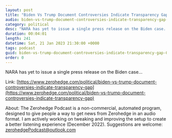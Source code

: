 ```yaml
---
layout: post
title: "Biden Vs Trump Document Controversies Indicate Transparency Gap"
audio: biden-vs-trump-document-controversies-indicate-transparency-gap-0
category: political
desc: "NARA has yet to issue a single press release on the Biden case..."
duration: 00:04:01
length: 241
datetime: Sat, 21 Jan 2023 21:30:00 +0000
tags: podcast
guid: biden-vs-trump-document-controversies-indicate-transparency-gap-0
order: 0
---
```

NARA has yet to issue a single press release on the Biden case...

Link: [https://www.zerohedge.com/political/biden-vs-trump-document-controversies-indicate-transparency-gap](https://www.zerohedge.com/political/biden-vs-trump-document-controversies-indicate-transparency-gap)

About: The Zerohedge Podcast is a non-commercial, automated program, designed to give people a way to get news from Zerohedge in an audio format.  I am actively working on tweaking and improving the setup to create a better listening experience (December 2022).  Suggestions are welcome: [zerohedgePodcast@outlook.com](mailto:zerohedgePodcast@outlook.com)